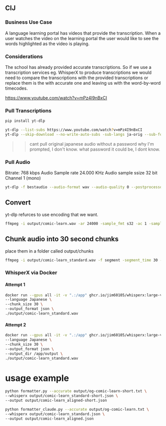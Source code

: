 ## CIJ

### Business Use Case

A language learning portal has videos that provide the transcription.
When a user watches the video on the learning portal the user would like
to see the words highlighted as the video is playing.

### Considerations

The school has already provided accurate transcriptions.
So if we use a transcription services eg. WhisperX to produce
transcriptions we would need to compare the transcriptions with the
provided transcriptions or replace them is the with accurate one and
leaving us with the word-by-word timecodes.

https://www.youtube.com/watch?v=mPz4I9nBxCI


### Pull Transcriptions

```sh
pip install yt-dlp
```

```sh
yt-dlp --list-subs https://www.youtube.com/watch?v=mPz4I9nBxCI      
yt-dlp --skip-download --no-write-auto-subs -sub-langs ja-orig --sub-format srt -o "comic-learn.txt" https://www.youtube.com/watch?v=mPz4I9nBxCI
```

>> cant pull original japanese audio without a password why I'm prompted, I don't know.
>> what password it could be, I dont know.

### Pull Audio

Bitrate: 768 kbps
Audio Sample rate 24.000 KHz
Audio sample ssize 32 bit
Channel 1 (mono)

```sh
yt-dlp -f bestaudio --audio-format wav --audio-quality 0 --postprocessor-args "-ar 24000 -sample_fmt s32 -ac 1 -ab 768k" -o "comic-learn.wav" https://www.youtube.com/watch?v=mPz4I9nBxCI
```

## Convert

yt-dlp refurces to use encoding that we want.
```sh
ffmpeg -i output/comic-learn.wav -ar 24000 -sample_fmt s32 -ac 1 -sample_fmt s32 -acodec pcm_s32le output/comic-learn_standard.wav
```

## Chunk audio into 30 second chunks

place them in a folder called output/chunks

```sh
ffmpeg -i output/comic-learn_standard.wav -f segment -segment_time 30 -c copy -reset_timestamps 1 output/chunks/comic-learn_%03d.wav
```

### WhisperX via Docker

#### Attempt 1
```sh
docker run --gpus all -it -v ".:/app" ghcr.io/jim60105/whisperx:large-v3-ja --
--language Japanese \
--chunk_size 30 \
--output_format json \
./output/comic-learn_standard.wav
```


#### Attempt 2
```sh
docker run --gpus all -it -v ".:/app" ghcr.io/jim60105/whisperx:large-v3-ja -- \
--language Japanese \
--chunk_size 30 \
--output_format json \
--output_dir /app/output \
./output/comic-learn_standard.wav
```


# usage example
```sh
python formatter.py --accurate output/og-comic-learn-short.txt \
--whisperx output/comic-learn_standard-short.json \
--output output/comic-learn_aligned-short.json
```

```sh
python formatter_claude.py --accurate output/og-comic-learn.txt \
--whisperx output/comic-learn_standard.json \
--output output/comic-learn_aligned.json
```